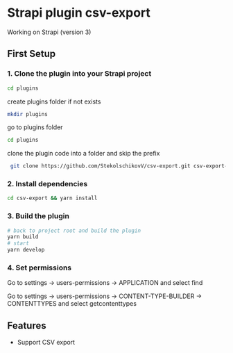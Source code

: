 # Strapi plugin csv-export

Working on Strapi (version 3)

<!-- ## Demo
[![EStrapi plugin csv-export](https://free-png.ru/wp-content/uploads/2020/07/logo-you-tube-2-1.png)](https://www.youtube.com/watch?v=pnbbesqGfmw "Strapi plugin csv-export") -->

## First Setup

### 1. Clone the plugin into your Strapi project

```bash
cd plugins
```

create plugins folder if not exists

```bash
mkdir plugins
```

go to plugins folder

```bash
cd plugins
```

clone the plugin code into a folder and skip the prefix

```bash
 git clone https://github.com/StekolschikovV/csv-export.git csv-export-all-v && cd csv-export-all-v && mv v3 ../csv-export && cd ../ && rm -fr csv-export-all-v
```

### 2. Install dependencies

```bash
cd csv-export && yarn install
```

### 3. Build the plugin

```bash
# back to project root and build the plugin
yarn build
# start
yarn develop
```

### 4. Set permissions

Go to settings -> users-permissions -> APPLICATION and select find

Go to settings -> users-permissions -> CONTENT-TYPE-BUILDER -> CONTENTTYPES and select getcontenttypes

## Features

- Support CSV export
